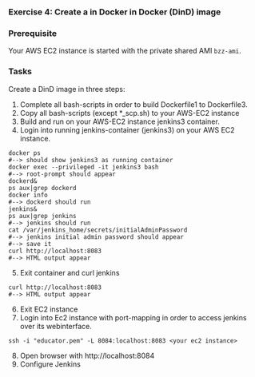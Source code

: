 ### Exercise 4: Create a in Docker in Docker (DinD) image 
###  Prerequisite
Your AWS EC2 instance is started with the private shared
AMI ```bzz-ami```.
### Tasks
Create a DinD image in three steps:
1. Complete all bash-scripts in order to build Dockerfile1 to Dockerfile3.  
2. Copy all bash-scripts (except *_scp.sh) to your AWS-EC2 instance 
3. Build and run on your AWS-EC2 instance jenkins3 container.
4. Login into running jenkins-container (jenkins3) on your AWS EC2 instance.
```
docker ps 
#--> should show jenkins3 as running container
docker exec --privileged -it jenkins3 bash
#--> root-prompt should appear
dockerd&
ps aux|grep dockerd
docker info
#--> dockerd should run
jenkins&
ps aux|grep jenkins
#--> jenkins should run
cat /var/jenkins_home/secrets/initialAdminPassword
#--> jenkins initial admin password should appear 
#--> save it 
curl http://localhost:8083
#--> HTML output appear
```
5. Exit container and curl jenkins
```
curl http://localhost:8083
#--> HTML output appear
```
6. Exit EC2 instance
7. Login into Ec2 instance with port-mapping in order to access
jenkins over its webinterface.
```
ssh -i "educator.pem" -L 8084:localhost:8083 <your ec2 instance>
```
8. Open browser with http://localhost:8084
9. Configure Jenkins